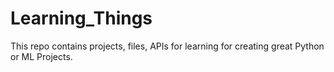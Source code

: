 # Learning_Things
This repo contains projects, files, APIs for learning for creating great Python or ML Projects.
